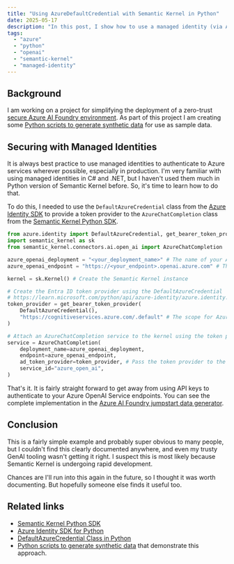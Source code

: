 ```yaml
---
title: "Using AzureDefaultCredential with Semantic Kernel in Python"
date: 2025-05-17
description: "In this post, I show how to use a managed identity (via AzureDefaultCredential) with Semantic Kernel in Python to authenticate to Azure OpenAI Service."
tags: 
  - "azure"
  - "python"
  - "openai"
  - "semantic-kernel"
  - "managed-identity"
---
```


## Background

I am working on a project for simplifying the deployment of a zero-trust [secure Azure AI Foundry environment](https://learn.microsoft.com/azure/ai-foundry/how-to/create-secure-ai-hub). As part of this project I am creating some [Python scripts to generate synthetic data](https://github.com/PlagueHO/azure-ai-foundry-jumpstart/tree/main/scripts/data-generators#readme) for use as sample data.

## Securing with Managed Identities

It is always best practice to use managed identities to authenticate to Azure services wherever possible, especially in production. I'm very familiar with using managed identities in C# and .NET, but I haven't used them much in Python version of Semantic Kernel before. So, it's time to learn how to do that.

To do this, I needed to use the `DefaultAzureCredential` class from the [Azure Identity SDK](https://learn.microsoft.com/python/api/overview/azure/identity-readme?view=azure-python) to provide a token provider to the `AzureChatCompletion` class from the [Semantic Kernel Python SDK](https://github.com/microsoft/semantic-kernel/tree/main/python#readme).

```python
from azure.identity import DefaultAzureCredential, get_bearer_token_provider
import semantic_kernel as sk
from semantic_kernel.connectors.ai.open_ai import AzureChatCompletion

azure_openai_deployment = "<your_deployment_name>" # The name of your Azure OpenAI deployment
azure_openai_endpoint = "https://<your_endpoint>.openai.azure.com" # The endpoint for your Azure OpenAI Service

kernel = sk.Kernel() # Create the Semantic Kernel instance

# Create the Entra ID token provider using the DefaultAzureCredential
# https://learn.microsoft.com/python/api/azure-identity/azure.identity.defaultazurecredential?view=azure-python
token_provider = get_bearer_token_provider(
    DefaultAzureCredential(),
    "https://cognitiveservices.azure.com/.default" # The scope for Azure OpenAI Service
)

# Attach an AzureChatCompletion service to the kernel using the token provider
service = AzureChatCompletion(
    deployment_name=azure_openai_deployment,
    endpoint=azure_openai_endpoint,
    ad_token_provider=token_provider, # Pass the token provider to the service
    service_id="azure_open_ai",
)
```

That's it. It is fairly straight forward to get away from using API keys to authenticate to your Azure OpenAI Service endpoints. You can see the complete implementation in the [Azure AI Foundry jumpstart data generator](https://github.com/PlagueHO/azure-ai-foundry-jumpstart/blob/main/scripts/data-generators/synthetic_data_generator.py).

## Conclusion

This is a fairly simple example and probably super obvious to many people, but I couldn't find this clearly documented anywhere, and even my trusty GenAI tooling wasn't getting it right. I suspect this is most likely because Semantic Kernel is undergoing rapid development.

Chances are I'll run into this again in the future, so I thought it was worth documenting. But hopefully someone else finds it useful too.

## Related links

- [Semantic Kernel Python SDK](https://github.com/microsoft/semantic-kernel/tree/main/python#readme)
- [Azure Identity SDK for Python](https://learn.microsoft.com/python/api/overview/azure/identity-readme?view=azure-python)
- [DefaultAzureCredential Class in Python](https://learn.microsoft.com/python/api/azure-identity/azure.identity.defaultazurecredential?view=azure-python)
- [Python scripts to generate synthetic data](https://github.com/PlagueHO/azure-ai-foundry-jumpstart/tree/main/scripts/data-generators#readme) that demonstrate this approach.
